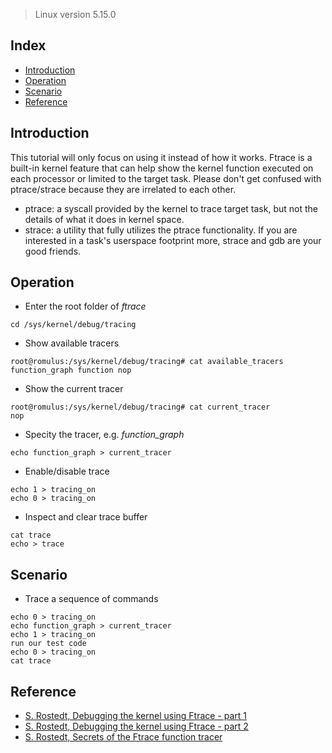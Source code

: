 > Linux version 5.15.0

## Index

- [Introduction](#introduction)
- [Operation](#operation)
- [Scenario](#scenario)
- [Reference](#reference)

## <a name="introduction"></a> Introduction

This tutorial will only focus on using it instead of how it works.
Ftrace is a built-in kernel feature that can help show the kernel function executed on each processor or limited to the target task.
Please don't get confused with ptrace/strace because they are irrelated to each other.
- ptrace: a syscall provided by the kernel to trace target task, but not the details of what it does in kernel space.
- strace: a utility that fully utilizes the ptrace functionality.
If you are interested in a task's userspace footprint more, strace and gdb are your good friends.

## <a name="operation"></a> Operation

- Enter the root folder of *ftrace*

```
cd /sys/kernel/debug/tracing
```

- Show available tracers

```
root@romulus:/sys/kernel/debug/tracing# cat available_tracers
function_graph function nop
```

- Show the current tracer

```
root@romulus:/sys/kernel/debug/tracing# cat current_tracer 
nop
```

- Specity the tracer, e.g. *function_graph*

```
echo function_graph > current_tracer
```

- Enable/disable trace

```
echo 1 > tracing_on
echo 0 > tracing_on
```

- Inspect and clear trace buffer

```
cat trace
echo > trace
```

## <a name="scenario"></a> Scenario

- Trace a sequence of commands

```
echo 0 > tracing_on
echo function_graph > current_tracer
echo 1 > tracing_on
run our test code
echo 0 > tracing_on
cat trace
```


## <a name="reference"></a> Reference

- [S. Rostedt, Debugging the kernel using Ftrace - part 1](https://lwn.net/Articles/365835/)
- [S. Rostedt, Debugging the kernel using Ftrace - part 2](https://lwn.net/Articles/366796/)
- [S. Rostedt, Secrets of the Ftrace function tracer](https://lwn.net/Articles/370423/)
